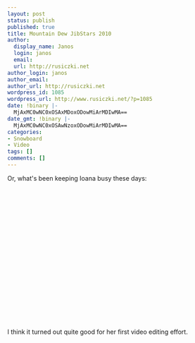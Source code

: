 ```yaml
---
layout: post
status: publish
published: true
title: Mountain Dew JibStars 2010
author:
  display_name: Janos
  login: janos
  email: 
  url: http://rusiczki.net
author_login: janos
author_email: 
author_url: http://rusiczki.net
wordpress_id: 1085
wordpress_url: http://www.rusiczki.net/?p=1085
date: !binary |-
  MjAxMC0wNC0xOSAxMDoxODowMiArMDIwMA==
date_gmt: !binary |-
  MjAxMC0wNC0xOSAwNzoxODowMiArMDIwMA==
categories:
- Snowboard
- Video
tags: []
comments: []
---
```

<p>Or, what's been keeping Ioana busy these days:</p>
<p><object width="500" height="303"><param name="movie" value="http://www.youtube.com/v/H271g_JSp3Q&hl=en_US&fs=1&rel=0&hd=1"></param><param name="allowFullScreen" value="true"></param><param name="allowscriptaccess" value="always"></param><embed src="http://www.youtube.com/v/H271g_JSp3Q&hl=en_US&fs=1&rel=0&hd=1" type="application/x-shockwave-flash" allowscriptaccess="always" allowfullscreen="true" width="500" height="303"></embed></object></p>
<p>I think it turned out quite good for her first video editing effort.</p>

